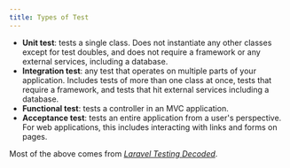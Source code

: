 ```yaml
---
title: Types of Test
---
```


* **Unit test**: tests a single class. Does not instantiate any other classes except for test doubles, and does not require a framework or any external services, including a database.
* **Integration test**: any test that operates on multiple parts of your application. Includes tests of more than one class at once, tests that require a framework, and tests that hit external services including a database.
* **Functional test**: tests a controller in an MVC application.
* **Acceptance test**: tests an entire application from a user's perspective. For web applications, this includes interacting with links and forms on pages.

Most of the above comes from [*Laravel Testing Decoded*](https://leanpub.com/laravel-testing-decoded).
